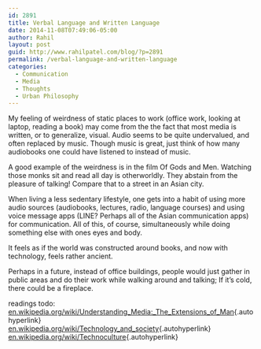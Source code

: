 ```yaml
---
id: 2891
title: Verbal Language and Written Language
date: 2014-11-08T07:49:06-05:00
author: Rahil
layout: post
guid: http://www.rahilpatel.com/blog/?p=2891
permalink: /verbal-language-and-written-language
categories:
  - Communication
  - Media
  - Thoughts
  - Urban Philosophy
---
```

My feeling of weirdness of static places to work (office work, looking at laptop, reading a book) may come from the the fact that most media is written, or to generalize, visual. Audio seems to be quite undervalued, and often replaced by music. Though music is great, just think of how many audiobooks one could have listened to instead of music.

A good example of the weirdness is in the film Of Gods and Men. Watching those monks sit and read all day is otherworldly. They abstain from the pleasure of talking! Compare that to a street in an Asian city.

When living a less sedentary lifestyle, one gets into a habit of using more audio sources (audiobooks, lectures, radio, language courses) and using voice message apps (LINE? Perhaps all of the Asian communication apps) for communication. All of this, of course, simultaneously while doing something else with ones eyes and body.

It feels as if the world was constructed around books, and now with technology, feels rather ancient.

Perhaps in a future, instead of office buildings, people would just gather in public areas and do their work while walking around and talking; If it&#8217;s cold, there could be a fireplace.

readings todo:  
[en.wikipedia.org/wiki/Understanding\_Media:\_The\_Extensions\_of_Man](http://en.wikipedia.org/wiki/Understanding_Media:_The_Extensions_of_Man){.autohyperlink}  
[en.wikipedia.org/wiki/Technology\_and\_society](http://en.wikipedia.org/wiki/Technology_and_society){.autohyperlink}  
[en.wikipedia.org/wiki/Technoculture](http://en.wikipedia.org/wiki/Technoculture){.autohyperlink}